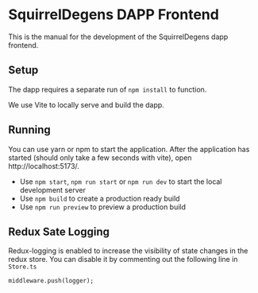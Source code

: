 # SquirrelDegens DAPP Frontend

This is the manual for the development of the SquirrelDegens dapp frontend.

## Setup

The dapp requires a separate run of `npm install` to function.

We use Vite to locally serve and build the dapp.

## Running

You can use yarn or npm to start the application. After the application has started (should only take a few seconds with
vite), open http://localhost:5173/.

- Use `npm start`, `npm run start` or `npm run dev` to start the local development server
- Use `npm build` to create a production ready build
- Use `npm run preview` to preview a production build

## Redux Sate Logging

Redux-logging is enabled to increase the visibility of state changes in the redux store.
You can disable it by commenting out the following line in `Store.ts`

```
middleware.push(logger);
```
